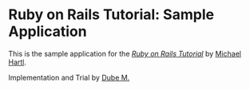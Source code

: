 # Ruby on Rails Tutorial: Sample Application

This is the sample application for 
the [*Ruby on Rails Tutorial*](http://railstutorial.org/)
by [Michael Hartl](http://michaelhartl.com/).

Implementation and Trial by [Dube M.](dubehimself@gmail.com)

